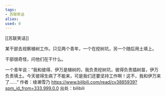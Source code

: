 ```yaml
---
tags: 
- 苏联笑话 
alias:
used: 0
---
```

[[苏联笑话]]



某干部去视察植树工作。只见两个青年，一个在挖树坑，另一个随后用土填上。

干部很奇怪，问他们在干什么。

一个青年说：“我和彼得、伊万是植树的，我负责挖树坑，彼得负责插树苗，伊万负责填土。今天彼得生病了不能来，可是我们还要坚持工作啊！这不，我和伊万来了……” 作者：绫濑雪乃 https://www.bilibili.com/read/cv3885939?spm_id_from=333.999.0.0 出处：bilibili
